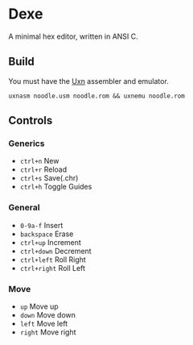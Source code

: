 # Dexe

A minimal hex editor, written in ANSI C.

## Build

You must have the [Uxn](https://git.sr.ht/~rabbits/uxn/) assembler and emulator.

```
uxnasm noodle.usm noodle.rom && uxnemu noodle.rom
```

## Controls

### Generics

- `ctrl+n` New
- `ctrl+r` Reload
- `ctrl+s` Save(.chr)
- `ctrl+h` Toggle Guides

### General

- `0-9a-f` Insert
- `backspace` Erase
- `ctrl+up` Increment
- `ctrl+down` Decrement
- `ctrl+left` Roll Right
- `ctrl+right` Roll Left

### Move

- `up` Move up
- `down` Move down
- `left` Move left
- `right` Move right
